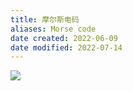 ```yaml
---
title: 摩尔斯电码
aliases: Morse code
date created: 2022-06-09
date modified: 2022-07-14
---
```


![](https://my-public-pic.oss-cn-hangzhou.aliyuncs.com/202205132042270.png)
